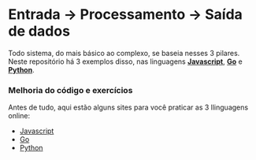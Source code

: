 <h1>Entrada -> Processamento -> Saída de dados</h1>

Todo sistema, do mais básico ao complexo, se baseia nesses 3 pilares. Neste repositório há 3 exemplos disso, nas linguagens **[Javascript](https://github.com/fred1895/input-output/blob/master/in-out.js)**, **[Go](https://github.com/fred1895/input-output/blob/master/in-out.go)** e **[Python](https://github.com/fred1895/input-output/blob/master/in-out.py)**.

### Melhoria do código e exercícios
Antes de tudo, aqui estão alguns sites para você praticar as 3 llinguagens online:
- [Javascript](https://playcode.io/javascript)
- [Go](https://go.dev/play/)
- [Python](https://www.online-python.com/)


